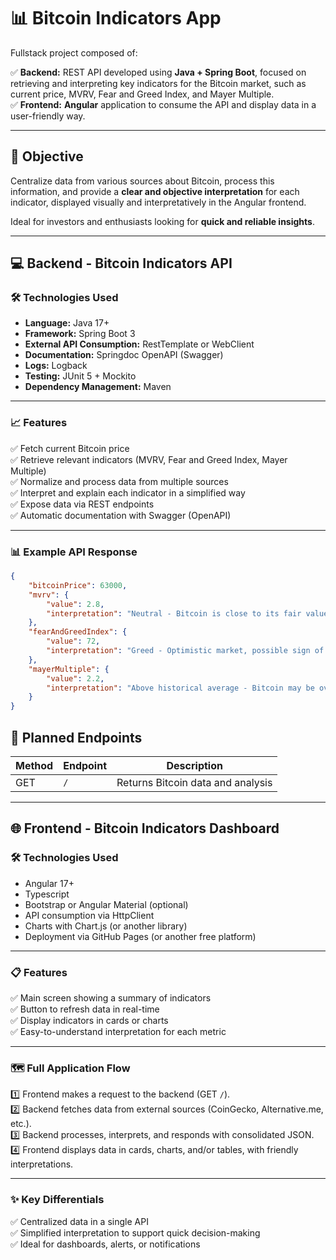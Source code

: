 # 📊 Bitcoin Indicators App

Fullstack project composed of:

✅ **Backend:** REST API developed using **Java + Spring Boot**, focused on retrieving and interpreting key indicators for the Bitcoin market, such as current price, MVRV, Fear and Greed Index, and Mayer Multiple.  
✅ **Frontend:** **Angular** application to consume the API and display data in a user-friendly way.

---

## 📌 Objective

Centralize data from various sources about Bitcoin, process this information, and provide a **clear and objective interpretation** for each indicator, displayed visually and interpretatively in the Angular frontend.

Ideal for investors and enthusiasts looking for **quick and reliable insights**.

---

## 💻 Backend - Bitcoin Indicators API

### 🛠️ Technologies Used

- **Language:** Java 17+
- **Framework:** Spring Boot 3
- **External API Consumption:** RestTemplate or WebClient
- **Documentation:** Springdoc OpenAPI (Swagger)
- **Logs:** Logback
- **Testing:** JUnit 5 + Mockito
- **Dependency Management:** Maven

---

### 📈 Features

✅ Fetch current Bitcoin price  
✅ Retrieve relevant indicators (MVRV, Fear and Greed Index, Mayer Multiple)  
✅ Normalize and process data from multiple sources  
✅ Interpret and explain each indicator in a simplified way  
✅ Expose data via REST endpoints  
✅ Automatic documentation with Swagger (OpenAPI)

---

### 📊 Example API Response

```json
{
    "bitcoinPrice": 63000,
    "mvrv": {
        "value": 2.8,
        "interpretation": "Neutral - Bitcoin is close to its fair value"
    },
    "fearAndGreedIndex": {
        "value": 72,
        "interpretation": "Greed - Optimistic market, possible sign of speculative bubble"
    },
    "mayerMultiple": {
        "value": 2.2,
        "interpretation": "Above historical average - Bitcoin may be overvalued"
    }
}
```

## 🔗 Planned Endpoints

| Method | Endpoint               | Description                        |
|---|---|---|
| GET   | `/` | Returns Bitcoin data and analysis |

---

## 🌐 Frontend - Bitcoin Indicators Dashboard

### 🛠️ Technologies Used

- Angular 17+
- Typescript
- Bootstrap or Angular Material (optional)
- API consumption via HttpClient
- Charts with Chart.js (or another library)
- Deployment via GitHub Pages (or another free platform)

---

### 📋 Features

✅ Main screen showing a summary of indicators  
✅ Button to refresh data in real-time  
✅ Display indicators in cards or charts  
✅ Easy-to-understand interpretation for each metric  

---

### 🗺️ Full Application Flow

1️⃣ Frontend makes a request to the backend (GET `/`).  
2️⃣ Backend fetches data from external sources (CoinGecko, Alternative.me, etc.).  
3️⃣ Backend processes, interprets, and responds with consolidated JSON.  
4️⃣ Frontend displays data in cards, charts, and/or tables, with friendly interpretations.  

---

### ✨ Key Differentials

✅ Centralized data in a single API  
✅ Simplified interpretation to support quick decision-making  
✅ Ideal for dashboards, alerts, or notifications  

